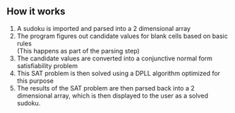 ## How it works

1. A sudoku is imported and parsed into a 2 dimensional array
2. The program figures out candidate values for blank cells based on basic rules  
(This happens as part of the parsing step)
3. The candidate values are converted into a conjunctive normal form satisfiability problem
4. This SAT problem is then solved using a DPLL algorithm optimized for this purpose
5. The results of the SAT problem are then parsed back into a 2 dimensional array, which is then displayed to the user as a solved sudoku.
